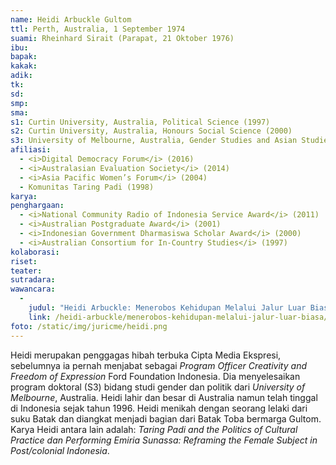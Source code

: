 ```yaml
---
name: Heidi Arbuckle Gultom
ttl: Perth, Australia, 1 September 1974
suami: Rheinhard Sirait (Parapat, 21 Oktober 1976)
ibu:
bapak:
kakak:
adik:
tk:
sd:
smp:
sma:
s1: Curtin University, Australia, Political Science (1997)
s2: Curtin University, Australia, Honours Social Science (2000)
s3: University of Melbourne, Australia, Gender Studies and Asian Studies (2012)
afiliasi:
  - <i>Digital Democracy Forum</i> (2016)
  - <i>Australasian Evaluation Society</i> (2014)
  - <i>Asia Pacific Women’s Forum</i> (2004)
  - Komunitas Taring Padi (1998)
karya:
penghargaan:
  - <i>National Community Radio of Indonesia Service Award</i> (2011)
  - <i>Australian Postgraduate Award</i> (2001)
  - <i>Indonesian Government Dharmasiswa Scholar Award</i> (2000)
  - <i>Australian Consortium for In-Country Studies</i> (1997)
kolaborasi:
riset:
teater:
sutradara:
wawancara:
  -
    judul: "Heidi Arbuckle: Menerobos Kehidupan Melalui Jalur Luar Biasa"
    link: /heidi-arbuckle/menerobos-kehidupan-melalui-jalur-luar-biasa/
foto: /static/img/juricme/heidi.png
---
```


Heidi merupakan penggagas hibah terbuka Cipta Media Ekspresi, sebelumnya ia pernah menjabat sebagai *Program Officer Creativity and Freedom of Expression* Ford Foundation Indonesia. Dia menyelesaikan program doktoral (S3) bidang studi gender dan politik dari *University of Melbourne*, Australia. Heidi lahir dan besar di Australia namun telah tinggal di Indonesia sejak tahun 1996.  Heidi menikah dengan seorang lelaki dari suku Batak dan diangkat menjadi bagian dari Batak Toba bermarga Gultom. Karya Heidi antara lain adalah: *Taring Padi and the Politics of Cultural Practice dan Performing Emiria Sunassa: Reframing the Female Subject in Post/colonial Indonesia*.
